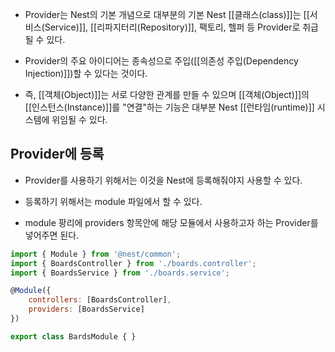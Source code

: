 - Provider는 Nest의 기본 개념으로 대부분의 기본 Nest [[클래스(class)]]는 [[서비스(Service)]], [[리파지터리(Repository)]], 팩토리, 헬퍼 등 Provider로 취급될 수 있다.

- Provider의 주요 아이디어는 종속성으로 주입([[의존성 주입(Dependency Injection)]])할 수 있다는 것이다.
- 즉, [[객체(Object)]]는 서로 다양한 관계를 만들 수 있으며 [[객체(Object)]]의 [[인스턴스(Instance)]]를 "연결"하는 기능은 대부분 Nest [[런타임(runtime)]] 시스템에 위임될 수 있다.

## Provider에 등록

- Provider를 사용하기 위해서는 이것을 Nest에 등록해줘야지 사용할 수 있다.
- 등록하기 위해서는 module 파일에서 할 수 있다.

- module 팡리에 providers 항목안에 해당 모듈에서 사용하고자 하는 Provider를 넣어주면 된다.

```js
import { Module } from '@nest/common';
import { BoardsController } from './boards.controller';
import { BoardsService } from './boards.service';

@Module({
	controllers: [BoardsController],
	providers: [BoardsService]
})

export class BardsModule { }
```
